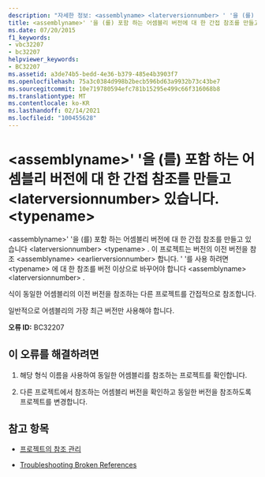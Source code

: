 ```yaml
---
description: "자세한 정보: <assemblyname> <laterversionnumber> ' '을 (를) 포함 하는 어셈블리 버전에 간접 참조가 생성 됩니다. <typename>"
title: <assemblyname>' '을 (를) 포함 하는 어셈블리 버전에 대 한 간접 참조를 만들고 <laterversionnumber> 있습니다. <typename>
ms.date: 07/20/2015
f1_keywords:
- vbc32207
- bc32207
helpviewer_keywords:
- BC32207
ms.assetid: a3de74b5-bedd-4e36-b379-485e4b3903f7
ms.openlocfilehash: 75a3c0384d998b2becb596bd63a9932b73c43be7
ms.sourcegitcommit: 10e719780594efc781b15295e499c66f316068b8
ms.translationtype: MT
ms.contentlocale: ko-KR
ms.lasthandoff: 02/14/2021
ms.locfileid: "100455628"
---
```

# <a name="indirect-reference-is-being-made-to-assembly-assemblyname-version-laterversionnumber-which-contains-typename"></a>\<assemblyname>' '을 (를) 포함 하는 어셈블리 버전에 대 한 간접 참조를 만들고 \<laterversionnumber> 있습니다. \<typename>

\<assemblyname>' '을 (를) 포함 하는 어셈블리 버전에 대 한 간접 참조를 만들고 있습니다 \<laterversionnumber> \<typename> . 이 프로젝트는 버전의 이전 버전을 참조 \<assemblyname> \<earlierversionnumber> 합니다. ' '를 사용 하려면 \<typename> 에 대 한 참조를 버전 이상으로 바꾸어야 합니다 \<assemblyname> \<laterversionnumber> .  
  
 식이 동일한 어셈블리의 이전 버전을 참조하는 다른 프로젝트를 간접적으로 참조합니다.  
  
 일반적으로 어셈블리의 가장 최근 버전만 사용해야 합니다.  
  
 **오류 ID:** BC32207  
  
## <a name="to-correct-this-error"></a>이 오류를 해결하려면  
  
1. 해당 형식 이름을 사용하여 동일한 어셈블리를 참조하는 프로젝트를 확인합니다.  
  
2. 다른 프로젝트에서 참조하는 어셈블리 버전을 확인하고 동일한 버전을 참조하도록 프로젝트를 변경합니다.  
  
## <a name="see-also"></a>참고 항목

- [프로젝트의 참조 관리](/visualstudio/ide/managing-references-in-a-project)

- [Troubleshooting Broken References](/visualstudio/ide/troubleshooting-broken-references)
